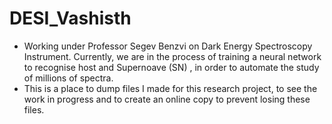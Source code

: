 # DESI_Vashisth
- Working under Professor Segev Benzvi on Dark Energy Spectroscopy Instrument. Currently, we are in the process of training a neural network to recognise host and Supernoave (SN) , in order to automate the study of millions of spectra.<br />
- This is a place to dump files I made for this research project, to see the work in progress and to create an online copy to prevent losing these files.<br />
